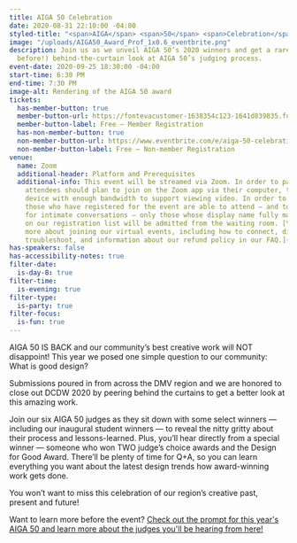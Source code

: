 ```yaml
---
title: AIGA 50 Celebration
date: 2020-08-31 22:10:00 -04:00
styled-title: "<span>AIGA</span> <span>50</span> <span>Celebration</span>"
image: "/uploads/AIGA50_Award_Prof_1x0.6_eventbrite.png"
description: Join us as we unveil AIGA 50’s 2020 winners and get a rare (never done
  before!) behind-the-curtain look at AIGA 50’s judging process.
event-date: 2020-09-25 18:30:00 -04:00
start-time: 6:30 PM
end-time: 7:30 PM
image-alt: Rendering of the AIGA 50 award
tickets:
  has-member-button: true
  member-button-url: https://fontevacustomer-1638354c123-1641d839835.force.com/services/oauth2/authorize?client_id=3MVG9nthuDc9owbcOq7_07W.HriOQQPWTbMkrpOla.ajDQlTHf4_uby_mhwylcX.mJBU2O2SppTiZMS0J_HJd&response_type=code&redirect_uri=https://ikit.aiga.org/ikit_national_util/ikit-national-util-sso-redirect/&state=https%3A%2F%2Fdc.aiga.org%2Fevent%2Faiga-50-celebration%2F%3Fredirect_source%3Deventbrite_register
  member-button-label: Free — Member Registration
  has-non-member-button: true
  non-member-button-url: https://www.eventbrite.com/e/aiga-50-celebration-tickets-118852146971
  non-member-button-label: Free — Non-member Registration
venue:
  name: Zoom
  additional-header: Platform and Prerequisites
  additional-info: This event will be streamed via Zoom. In order to participate fully,
    attendees should plan to join on the Zoom app via their computer, tablet, or mobile
    device with enough bandwidth to support viewing video. In order to ensure only
    those who have registered for the event are able to attend — and to create space
    for intimate conversations — only those whose display name fully matches the name
    on our registration list will be admitted from the waiting room. [You can find
    more about joining our virtual events, including how to connect, directions to
    troubleshoot, and information about our refund policy in our FAQ.](/faqs)
has-speakers: false
has-accessibility-notes: true
filter-date:
  is-day-8: true
filter-time:
  is-evening: true
filter-type:
  is-party: true
filter-focus:
  is-fun: true
---
```


AIGA 50 IS BACK and our community’s best creative work will NOT disappoint! This year we posed one simple question to our community: What is good design?

Submissions poured in from across the DMV region and we are honored to close out DCDW 2020 by peering behind the curtains to get a better look at this amazing work.

Join our six AIGA 50 judges as they sit down with some select winners — including our inaugural student winners — to reveal the nitty gritty about their process and lessons-learned. Plus, you’ll hear directly from a special winner — someone who won TWO judge’s choice awards and the Design for Good Award. There’ll be plenty of time for Q+A, so you can learn everything you want about the latest design trends how award-winning work gets done.

You won’t want to miss this celebration of our region’s creative past, present and future!

Want to learn more before the event? [Check out the prompt for this year's AIGA 50 and learn more about the judges you'll be hearing from here!](https://www.aiga50dc.org/)